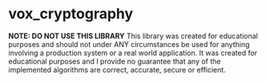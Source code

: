 # vox_cryptography

<b>NOTE: DO NOT USE THIS LIBRARY</b>
This library was created for educational purposes and should not under ANY circumstances be used for anything involving a production system or a real world application. It was created for educational purposes and I provide no guarantee that any of the implemented algorithms are correct, accurate, secure or efficient.
